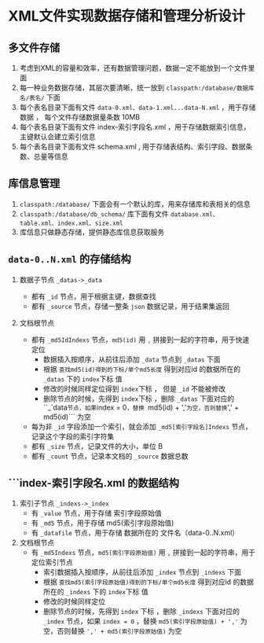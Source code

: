 # XML文件实现数据存储和管理分析设计

## 多文件存储

1. 考虑到XML的容量和效率，还有数据管理问题，数据一定不能放到一个文件里面
2. 每一种业务数据存储，其层次要清晰，统一放到 ```classpath:/database/数据库名/表名/``` 下面
3. 每个表名目录下面有文件 ```data-0.xml、data-1.xml...data-N.xml``` ，用于存储数据 ， 每个文件存储数据量条数 10MB
4. 每个表名目录下面有文件 index-索引字段名.xml ，用于存储数据索引信息，主键默认会建立索引信息
5. 每个表名目录下面有文件 schema.xml , 用于存储表结构、索引字段、数据条数、总量等信息

## 库信息管理

1. ```classpath:/database/``` 下面会有一个默认的库，用来存储库和表相关的信息
2. ```classpath:/database/db_schema/``` 库下面有文件 ```database.xml、table.xml、index.xml、size.xml```
3. 库信息只做静态存储，提供静态库信息获取服务

## ```data-0..N.xml``` 的存储结构

1. 数据子节点 ```_datas->_data```
    - 都有 ```_id``` 节点，用于根据主键，数据查找
    - 都有 ```_source``` 节点，存储一整条 ```json``` 数据记录，用于结果集返回

2. 文档根节点
    - 都有 ```_md5IdIndexs``` 节点，```md5(id)``` 用 ```,``` 拼接到一起的字符串，用于快速定位
        - 数据插入按顺序，从前往后添加 ```_data``` 节点到 ```_datas``` 下面
        - 根据 ```查找md5(id)得到的下标/单个md5长度``` 得到对应id 的数据所在的 ```_datas``` 下的 ```index```下标 值
        - 修改的时候同样定位得到 ```index```下标 ， 但是 ```_id``` 不能被修改
        - 删除节点的时候，先得到 ```index```下标 ，删除 ```_datas``` 下面对应的 ``_`data``` 节点，如果 ```index = 0```，替换 ```md5(id) + ','``` 为空，否则替换 ```',' + md5(id)``` 为空
    - 每为非 ```_id``` 字段添加一个索引，就会添加 ```_md5[索引字段名]Indexs``` 节点，记录这个字段的索引字符集
    - 都有 ```_size``` 节点，记录文件的大小，单位 B
    - 都有 ```_count``` 节点，记录本文档的 ```_source``` 数据总数

## ```index-索引字段名.xml 的数据结构

1. 索引子节点 ```_indexs->_index```
    - 有 ```_value``` 节点，用于存储 索引字段原始值
    - 有 ```_md5``` 节点，用于存储 md5(索引字段原始值)
    - 有 ```_datafile``` 节点，用于存储 数据所在的 文件名（data-0..N.xml）
2. 文档根节点
    - 有 ```_md5Indexs``` 节点，```md5(索引字段原始值)``` 用 ```,``` 拼接到一起的字符串，用于定位索引节点
        - 索引数据插入按顺序，从前往后添加 ```_index``` 节点到 ```_indexs``` 下面
        - 根据 ```查找md5(索引字段原始值)得到的下标/单个md5长度``` 得到对应id 的数据所在的 ```_indexs``` 下的 ```index```下标 值
        - 修改的时候同样定位
        - 删除节点的时候，先得到 ```index``` 下标 ，删除 ```_indexs``` 下面对应的 ```_index``` 节点，如果 ```index = 0``` ，替换 ```md5(索引字段原始值) + ','``` 为空，否则替换 ```',' + md5(索引字段原始值)``` 为空